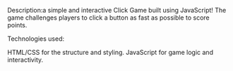 Description:a simple and interactive Click Game built using JavaScript! The game challenges players to click a button as fast as possible to score points.

Technologies used:

HTML/CSS for the structure and styling.
JavaScript for game logic and interactivity.
